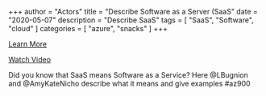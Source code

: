 +++
author = "Actors"
title = "Describe Software as a Server (SaaS"
date = "2020-05-07"
description = "Describe SaaS"
tags = [
    "SaaS",
    "Software",
    "cloud"
]
categories = [
    "azure",
    "snacks"
]
+++

[Learn More](https://docs.microsoft.com/learn/modules/principles-cloud-computing/3c-capex-vs-opex?WT.mc_id=snackable-social-cxa)

[Watch Video](https://twitter.com/i/status/1258411264532901892)

Did you know that SaaS means Software as a Service? Here @LBugnion and @AmyKateNicho describe what it means and give examples #az900